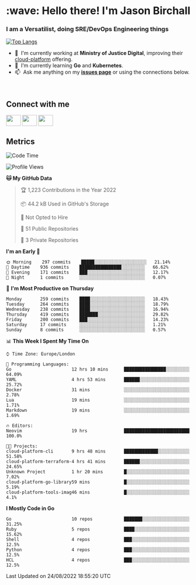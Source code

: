 <h1 align="left" id="jason-title">:wave: Hello there! I'm Jason Birchall</h1>
<h3 align="left">I am a Versatilist, doing SRE/DevOps Engineering things</h3>

[![Top Langs](https://github-readme-stats.vercel.app/api?username=jasonBirchall&show_icons=true&count_private=true&include_all_commits=true&theme=gruvbox)](https://github.com/anuraghazra/github-readme-stats)

- :office: &nbsp;I'm currently working at **Ministry of Justice Digital**, improving their [cloud-platform](https://github.com/ministryofjustice/cloud-platform) offering.
- :seedling: &nbsp;I’m currently learning **Go** and **Kubernetes**.
- :mailbox: &nbsp;Ask me anything on my **[issues page]** or using the connections below.


<br>

<h2>Connect with me</h2>
<p>
<a href="https://twitter.com/jsonBirchall" target="blank"><img align="center" src="https://cdn.jsdelivr.net/npm/simple-icons@3.0.1/icons/twitter.svg" alt="" height="30" width="40" /></a>
<a href="https://keybase.io/json0" target="blank"><img align="center" src="https://cdn.jsdelivr.net/npm/simple-icons@3.0.1/icons/keybase.svg" alt="" height="30" width="40" /></a>
<a href="https://www.reddit.com/user/kakorate" target="blank"><img align="center" src="https://cdn.jsdelivr.net/npm/simple-icons@3.0.1/icons/reddit.svg" alt="" height="30" width="40" /></a>
</p>

<h2>Metrics</h2>

<!--START_SECTION:waka-->
![Code Time](http://img.shields.io/badge/Code%20Time-714%20hrs%2053%20mins-blue)

![Profile Views](http://img.shields.io/badge/Profile%20Views-0-blue)

**🐱 My GitHub Data** 

> 🏆 1,223 Contributions in the Year 2022
 > 
> 📦 44.2 kB Used in GitHub's Storage 
 > 
> 🚫 Not Opted to Hire
 > 
> 📜 51 Public Repositories 
 > 
> 🔑 3 Private Repositories  
 > 
**I'm an Early 🐤** 

```text
🌞 Morning    297 commits    █████░░░░░░░░░░░░░░░░░░░░   21.14% 
🌆 Daytime    936 commits    ████████████████░░░░░░░░░   66.62% 
🌃 Evening    171 commits    ███░░░░░░░░░░░░░░░░░░░░░░   12.17% 
🌙 Night      1 commits      ░░░░░░░░░░░░░░░░░░░░░░░░░   0.07%

```
📅 **I'm Most Productive on Thursday** 

```text
Monday       259 commits    ████░░░░░░░░░░░░░░░░░░░░░   18.43% 
Tuesday      264 commits    ████░░░░░░░░░░░░░░░░░░░░░   18.79% 
Wednesday    238 commits    ████░░░░░░░░░░░░░░░░░░░░░   16.94% 
Thursday     419 commits    ███████░░░░░░░░░░░░░░░░░░   29.82% 
Friday       200 commits    ███░░░░░░░░░░░░░░░░░░░░░░   14.23% 
Saturday     17 commits     ░░░░░░░░░░░░░░░░░░░░░░░░░   1.21% 
Sunday       8 commits      ░░░░░░░░░░░░░░░░░░░░░░░░░   0.57%

```


📊 **This Week I Spent My Time On** 

```text
⌚︎ Time Zone: Europe/London

💬 Programming Languages: 
Go                       12 hrs 10 mins      ████████████████░░░░░░░░░   64.09% 
YAML                     4 hrs 53 mins       ██████░░░░░░░░░░░░░░░░░░░   25.72% 
Docker                   31 mins             ░░░░░░░░░░░░░░░░░░░░░░░░░   2.78% 
Lua                      19 mins             ░░░░░░░░░░░░░░░░░░░░░░░░░   1.71% 
Markdown                 19 mins             ░░░░░░░░░░░░░░░░░░░░░░░░░   1.69%

🔥 Editors: 
Neovim                   19 hrs              █████████████████████████   100.0%

🐱‍💻 Projects: 
cloud-platform-cli       9 hrs 48 mins       █████████████░░░░░░░░░░░░   51.58% 
cloud-platform-terraform-4 hrs 41 mins       ██████░░░░░░░░░░░░░░░░░░░   24.65% 
Unknown Project          1 hr 20 mins        █░░░░░░░░░░░░░░░░░░░░░░░░   7.02% 
cloud-platform-go-library59 mins             █░░░░░░░░░░░░░░░░░░░░░░░░   5.19% 
cloud-platform-tools-imag46 mins             █░░░░░░░░░░░░░░░░░░░░░░░░   4.1%

```

**I Mostly Code in Go** 

```text
Go                       10 repos            ███████░░░░░░░░░░░░░░░░░░   31.25% 
Ruby                     5 repos             ████░░░░░░░░░░░░░░░░░░░░░   15.62% 
Shell                    4 repos             ███░░░░░░░░░░░░░░░░░░░░░░   12.5% 
Python                   4 repos             ███░░░░░░░░░░░░░░░░░░░░░░   12.5% 
HCL                      4 repos             ███░░░░░░░░░░░░░░░░░░░░░░   12.5%

```



 Last Updated on 24/08/2022 18:55:20 UTC
<!--END_SECTION:waka-->

<!-- links -->

[issues page]: https://github.com/jasonBirchall/jasonBirchall/issues "jasonBirchall/issues"
